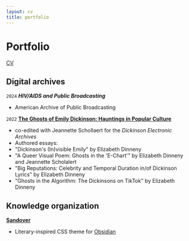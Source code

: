 ```yaml
---
layout: cv
title: portfolio
---
```

# Portfolio

<div id="webaddress">
<a href="eliz-abeth.github.io">CV</a>

</div>


## Digital archives
`2024`
__*HIV/AIDS and Public Broadcasting*__
- American Archive of Public Broadcasting

`2022`
<a href="https://www.emilydickinson.org/ghosts-of-emily-dickinson-hauntings-in-popular-culture">__The Ghosts of Emily Dickinson: Hauntings in Popular Culture__</a>
- co-edited with Jeannette Schollaert for the *Dickinson Electronic Archives*
- Authored essays:
- "Dickinson's (In)visible Emily" by Elizabeth Dinneny
- "A Queer Visual Poem: Ghosts in the 'E-Chart'" by Elizabeth Dinneny and Jeannette Scholalert
- "Big Reputations: Celebrity and Temporal Duration in/of Dickinson Lyrics" by Elizabeth Dinneny
- "Ghosts in the Algorithm: The Dickinsons on TikTok" by Elizabeth Dinneny

## Knowledge organization
<a href="https://github.com/eliz-abeth/sandover">__Sandover__</a>
- Literary-inspired CSS theme for <a href="https://obsidian.md">Obsidian</a>